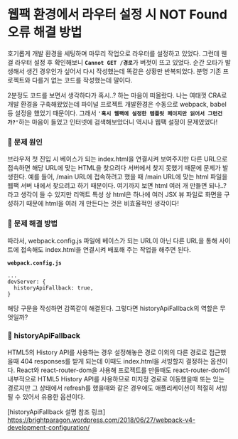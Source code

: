 # 웹팩 환경에서 라우터 설정 시 NOT Found 오류 해결 방법

호기롭게 개발 환경을 세팅하며 마무리 작업으로 라우터를 설정하고 있었다. 그런데 웬걸 라우터 설정 후 확인해보니 <b>`Cannot GET /경로`</b>가 버젓이 뜨고 있었다.
순간 오타가 발생해서 생긴 경우인가 싶어서 다시 작성했는데 똑같은 상황만 반복되었다. 분명 기존 프로젝트와 다를거 없는 코드를 작성했는데 말이다.

2분정도 코드를 보면서 생각하다가 혹시..? 하는 마음이 떠올랐다. 나는 여태껏 CRA로 개발 환경을 구축해왔었는데 파이널 프로젝트 개발환경은 수동으로 webpack, babel 등 설정을 했었기 때문이다.
그래서 <b>`'혹시 웹팩에 설정한 템플릿 페이지만 읽어서 그런건가?'`</b>하는 마음이 들었고 인터넷에 검색해보았더니 역시나 웹팩 설정이 문제였었다!

### 📌 문제 원인

브라우저 첫 진입 시 베이스가 되는 index.html을 연결시켜 보여주지만 다른 URL으로 접속하면 해당 URL에 맞는 HTML을 찾으려다 서버에서 찾지 못했기 때문에 문제가 발생한다.
예를 들어, /main URL에 접속하려고 했을 때 /main URL에 맞는 html 파일을 웹팩 서버 내에서 찾으려고 하기 때문이다.
여기까지 보면 html 여러 개 만들면 되나..? 라고 생각이 들 수 있지만 리액트 특성 상 html은 하나에 여러 JSX 뷰 파일로 화면을 구성하기 때문에 html을 여러 개 만든다는 것은 비효율적인 생각이다! 

### 📌 문제 해결 방법

따라서, webpack.config.js 파일에 베이스가 되는 URL이 아닌 다른 URL을 통해 사이트에 접속해도 index.html을 연결시켜 배포해 주는 작업을 해주면 된다.

<b>`webpack.config.js`</b>

```
...
devServer: {
  historyApiFallback: true,
}
```

해당 구문을 작성하면 감쪽같이 해결된다. 그렇다면 historyApiFallback의 역할은 무엇일까?

### 📌 historyApiFallback

HTML5의 History API를 사용하는 경우 설정해놓은 경로 이외의 다른 경로로 접근했을때
404 responses를 받게 되는데 이때도 index.html을 서빙할지 결정하는 옵션이다.
React와 react-router-dom을 사용해 프로젝트를 만들때도 react-router-dom이 내부적으로
HTML5 History API를 사용하므로 미지정 경로로 이동했을때 또는 있는 경로지만
그 상태에서 refresh를 했을때와 같은 경우에도 애플리케이션이 적절히 서빙될 수 있어서 유용한 옵션이다.

[historyApiFallback 설명 참조 링크]
https://brightparagon.wordpress.com/2018/06/27/webpack-v4-development-configuration/

